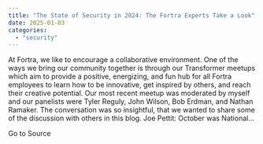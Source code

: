 ```yaml
---
title: "The State of Security in 2024: The Fortra Experts Take a Look"
date: 2025-01-03
categories: 
  - "security"
---
```


At Fortra, we like to encourage a collaborative environment. One of the ways we bring our community together is through our Transformer meetups which aim to provide a positive, energizing, and fun hub for all Fortra employees to learn how to be innovative, get inspired by others, and reach their creative potential. Our most recent meetup was moderated by myself and our panelists were Tyler Reguly, John Wilson, Bob Erdman, and Nathan Ramaker. The conversation was so insightful, that we wanted to share some of the discussion with others in this blog. Joe Pettit: October was National...

Go to Source
